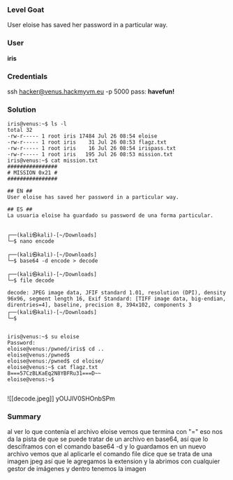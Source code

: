 ### Level Goat
User eloise has saved her password in a particular way. 
### User
**iris**
### Credentials
ssh hacker@venus.hackmyvm.eu -p 5000
pass: **havefun!**
### Solution
```shell
iris@venus:~$ ls -l
total 32
-rw-r----- 1 root iris 17484 Jul 26 08:54 eloise
-rw-r----- 1 root iris    31 Jul 26 08:53 flagz.txt
-rw-r----- 1 root iris    16 Jul 26 08:54 irispass.txt
-rw-r----- 1 root iris   195 Jul 26 08:53 mission.txt
iris@venus:~$ cat mission.txt 
################
# MISSION 0x21 #
################

## EN ##
User eloise has saved her password in a particular way. 

## ES ##
La usuaria eloise ha guardado su password de una forma particular.


┌──(kali㉿kali)-[~/Downloads]
└─$ nano encode     

┌──(kali㉿kali)-[~/Downloads]
└─$ base64 -d encode > decode  

┌──(kali㉿kali)-[~/Downloads]
└─$ file decode   

decode: JPEG image data, JFIF standard 1.01, resolution (DPI), density 96x96, segment length 16, Exif Standard: [TIFF image data, big-endian, direntries=4], baseline, precision 8, 394x102, components 3                                             
┌──(kali㉿kali)-[~/Downloads]
└─$


iris@venus:~$ su eloise
Password:
eloise@venus:/pwned/iris$ cd ..
eloise@venus:/pwned$
eloise@venus:/pwned$ cd eloise/
eloise@venus:~$ cat flagz.txt 
8===57CzBLKaEq2N8YBFRu31===D~~
eloise@venus:~$ 


```

![[decode.jpeg]]
yOUJlV0SHOnbSPm
### Summary
al ver lo que contenía el archivo eloise vemos que termina con "=" eso nos da la pista de que se puede tratar de un archivo en base64, así que lo desciframos con el comando base64 -d y lo guardamos en un nuevo archivo vemos que al aplicarle el comando file dice que se trata de una imagen jpeg así que le agregamos la extension y la abrimos con cualquier gestor de imágenes y dentro tenemos la imagen 